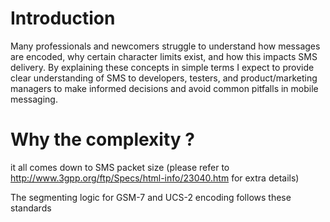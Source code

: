 
# Introduction
Many professionals and newcomers struggle to understand how messages are encoded, why certain character limits exist, and how this impacts SMS delivery. By explaining these concepts in simple terms I expect to provide clear understanding of SMS to developers, testers, and product/marketing managers to make informed decisions and avoid common pitfalls in mobile messaging.

# Why the complexity ?
it all comes down to SMS packet size (please refer to http://www.3gpp.org/ftp/Specs/html-info/23040.htm for extra details)

The segmenting logic for GSM-7 and UCS-2 encoding follows these standards
